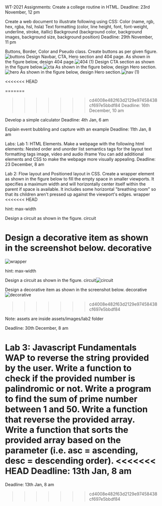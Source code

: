 
WT-2021
Assignments:
Create a college routine in HTML.
Deadline: 23rd November, 12 pm

Create a web document to illustrate following using CSS:
Color (name, rgb, hex, rgba, hsl, hsla)
Text formatting (color, line height, font, font-weight, underline, stroke, itallic)
Background (background color, background images, background size, background position)
Deadline: 29th November, 11 pm

Buttons, Border, Color and Pseudo class.
Create buttons as per given figure.
![buttons](https://user-images.githubusercontent.com/117985880/207955042-535f5df7-88f3-40f7-b274-144c272d315f.png)
Design Navbar, CTA, Hero section and 404 page.
As shown in the figure below, design 404 page.![404 (1)](https://user-images.githubusercontent.com/117985880/207957029-3b83f42f-f49f-4c18-b925-a3a82c70a531.png)
Design CTA section as shown in the figure below.![cta](https://user-images.githubusercontent.com/117985880/207957363-3f4b6ad0-c9ec-4f41-9746-e5c66a6a0f2a.png)
As shown in the figure below, design Hero section.![hero](https://user-images.githubusercontent.com/117985880/207957511-4361835d-14fa-477d-8e13-49c80322e0ec.png)
As shown in the figure below, design Hero section.![nav (1)](https://user-images.githubusercontent.com/117985880/207957626-f14b5296-bff8-4216-992d-e70f77dc83e9.png)

<<<<<<< HEAD

=======
>>>>>>> cd4008e482f63d2129e97458438cf697e5bbdf84
Deadline: 16th December, 10 am

Develop a simple calculator
Deadline: 4th Jan, 6 am

Explain event bubbling and capture with an example
Deadline: 11th Jan, 8 am

Labs:
Lab 1: HTML Elements.
Make a webpage with the following html elements:
Nested order and unorder list
semantics tags for the layout
text formatting tags
image, video and audio
iframe
You can add additional elements and CSS to make the webpage more visually appealing. Deadline: 23 December, 8 am

Lab 2: Flow layout and Positioned layout in CSS.
Create a wrapper element as shown in the figure below to fill the empty space in smaller viewports. It specifies a maximum width and will horizontally center itself within the parent if space is available. It includes some horizontal "breathing room" so that its children aren't pressed up against the viewport's edges. wrapper
<<<<<<< HEAD

hint: max-width

Design a circuit as shown in the figure. circuit

Design a decorative item as shown in the screenshot below. decorative
=======
![wrapper](https://user-images.githubusercontent.com/117985880/211696715-8818773f-2e1e-4184-9d4b-ccbf70953c4c.gif)

hint: max-width

Design a circuit as shown in the figure. circuit![circuit](https://user-images.githubusercontent.com/117985880/211696988-8543f5ac-ee74-4005-a91a-321a8f01e721.png)


Design a decorative item as shown in the screenshot below. decorative![decorative](https://user-images.githubusercontent.com/117985880/211697016-2dfb3fff-e2de-4784-8000-52b131cd3207.png)

>>>>>>> cd4008e482f63d2129e97458438cf697e5bbdf84

Note: assets are inside assets/images/lab2 folder

Deadline: 30th December, 8 am

Lab 3: Javascript Fundamentals
WAP to reverse the string provided by the user.
Write a function to check if the provided number is palindromic or not.
Write a program to find the sum of prime number between 1 and 50.
Write a function that reverse the provided array.
Write a function that sorts the provided array based on the parameter (i.e. asc = ascending, desc = descending order).
<<<<<<< HEAD
Deadline: 13th Jan, 8 am
=======


Deadline: 13th Jan, 8 am
>>>>>>> cd4008e482f63d2129e97458438cf697e5bbdf84
